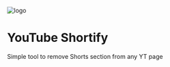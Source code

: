 ![logo]([logo](https://www.canva.com/design/DAGXYdEwU-Q/SYfJOA9eVPcmJAPljnkvJA/view?utm_content=DAGXYdEwU-Q&utm_campaign=designshare&utm_medium=link&utm_source=editor))
# YouTube Shortify

Simple tool to remove Shorts section from any YT page
